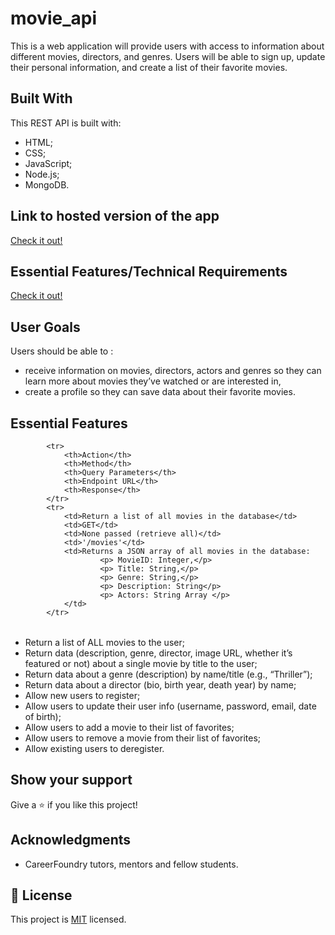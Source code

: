 # movie_api

This is a web application will provide users with access to information about different movies, directors, and genres. Users will be able to sign up, update their personal information, and create a list of their favorite movies.

## Built With

This REST API is built with: 

- HTML;
- CSS;
- JavaScript;
- Node.js;
- MongoDB.

## Link to hosted version of the app
<a href="https://lynnflix.herokuapp.com/" target="_blank"> Check it out!</a>

## Essential Features/Technical Requirements
<a href="https://lynnflix.herokuapp.com/" target="_blank"> Check it out!</a>


## User Goals
Users should be able to :
- receive information on movies, directors, actors and genres so they can learn more about movies they’ve watched or are interested in,
- create a profile so they can save data about their favorite movies.


## Essential Features

 <table>
     
            <tr>
                <th>Action</th>
                <th>Method</th>
                <th>Query Parameters</th>
                <th>Endpoint URL</th>
                <th>Response</th>
            </tr>
            <tr>
                <td>Return a list of all movies in the database</td>
                <td>GET</td>
                <td>None passed (retrieve all)</td>
                <td>'/movies'</td>
                <td>Returns a JSON array of all movies in the database:
                        <p> MovieID: Integer,</p>
                        <p> Title: String,</p>
                        <p> Genre: String,</p>
                        <p> Description: String</p>
                        <p> Actors: String Array </p>
                </td>
            </tr>
   </table>       

- Return a list of ALL movies to the user;
- Return data (description, genre, director, image URL, whether it’s featured or not) about a
single movie by title to the user;
- Return data about a genre (description) by name/title (e.g., “Thriller”);
- Return data about a director (bio, birth year, death year) by name;
- Allow new users to register;
- Allow users to update their user info (username, password, email, date of birth);
- Allow users to add a movie to their list of favorites;
- Allow users to remove a movie from their list of favorites;
- Allow existing users to deregister.

## Show your support

Give a ⭐️ if you like this project!

## Acknowledgments

- CareerFoundry tutors, mentors and fellow students.

## 📝 License

This project is [MIT](./LICENSE) licensed.
